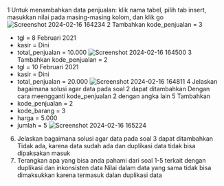 1 Untuk menambahkan data penjualan: klik nama tabel, pilih tab insert, masukkan nilai pada masing-masing kolom, dan klik go
![Screenshot 2024-02-16 164234](https://github.com/MariaCJ407/MJ/assets/160220849/e4981f11-9c18-4283-aa58-01df898b4343)
2 Tambahkan 
kode_penjualan = 3
- tgl = 8 Februari 2021
- kasir = Dini
- total_penjualan = 10.000
![Screenshot 2024-02-16 164500](https://github.com/MariaCJ407/MJ/assets/160220849/207e47a4-fd9c-4d3f-9978-e3000b376ad4)
3 Tambahkan
kode_penjualan = 2
- tgl = 10 Februari 2021
- kasir = Dini
- total_penjualan = 20.000
![Screenshot 2024-02-16 164811](https://github.com/MariaCJ407/MJ/assets/160220849/640df0d4-c7e6-4ab3-8d92-604f3294916b)
4 Jelaskan bagaimana solusi agar data pada soal 2 dapat ditambahkan
Dengan cara meengganti kode_penjualan 2 dengan angka lain
5 Tambahkan
- kode_penjualan = 2
- kode_barang = 3
- harga = 5.000
- jumlah = 5 
![Screenshot 2024-02-16 165224](https://github.com/MariaCJ407/MJ/assets/160220849/1ff44fff-0b13-42a2-99b3-b903dd9b4453)
6. Jelaskan bagaimana solusi agar data pada soal 3 dapat ditambahkan
Tidak ada, karena data sudah ada dan  duplikasi data tidak bisa dipaksakan masuk
7. Terangkan apa yang bisa anda pahami dari soal 1-5 terkait dengan duplikasi dan inkonsisten data
Nilai dalam data yang sama tidak bisa dimaksukkan karena termasuk dalan duplikasi data
